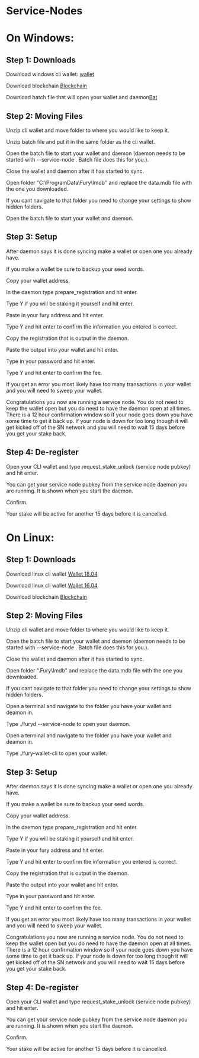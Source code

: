 # Service-Nodes

# On Windows:

## Step 1: Downloads
Download windows cli wallet: [wallet](https://github.com/FuryCoin/Fury/releases/download/2.0.0/Fury_2.0.0_win-cli.zip)

Download blockchain [Blockchain](https://drive.google.com/open?id=1VtD9shKDlKV5wYYUUe23eSKQHa-DVkSa)

Download batch file that will open your wallet and daemon[Bat](https://drive.google.com/open?id=1Ib4DPVNbXvjRMORTO74Bw4wH5679OsMC)


## Step 2: Moving Files

Unzip cli wallet and move folder to where you would like to keep it.

Unzip batch file and put it in the same folder as the cli wallet.

Open the batch file to start your wallet and daemon (daemon needs to be started with --service-node . Batch file does this for you.).

Close the wallet and daemon after it has started to sync.

Open folder "C:\ProgramData\Fury\lmdb" and replace the data.mdb file with the one you downloaded.

If you cant navigate to that folder you need to change your settings to show hidden folders.

Open the batch file to start your wallet and daemon.


## Step 3: Setup

After daemon says it is done syncing make a wallet or open one you already have.

If you make a wallet be sure to backup your seed words.

Copy your wallet address.

In the daemon type prepare_registration and hit enter.

Type Y if you will be staking it yourself and hit enter.

Paste in your fury address and hit enter.

Type Y and hit enter to confirm the information you entered is correct.

Copy the registration that is output in the daemon.

Paste the output into your wallet and hit enter.

Type in your password and hit enter.

Type Y and hit enter to confirm the fee.

If you get an error you most likely have too many transactions in your wallet and you will need to sweep your wallet.

Congratulations you now are running a service node.  You do not need to keep the wallet open but you do need to have the daemon open at all times.  There is a 12 hour confirmation window so if your node goes down you have some time to get it back up.  If your node is down for too long though it will get kicked off of the SN network and you will need to wait 15 days before you get your stake back.


## Step 4: De-register

Open your CLI wallet and type request_stake_unlock (service node pubkey) and hit enter.

You can get your service node pubkey from the service node daemon you are running.  It is shown when you start the daemon.

Confirm.

Your stake will be active for another 15 days before it is cancelled.


# On Linux:

## Step 1: Downloads

Download linux cli wallet [Wallet 18.04](https://github.com/FuryCoin/Fury/releases/download/2.0.0/Fury_2.0.0_linux_18.04-cli.tar.gz)

Download linux cli wallet [Wallet 16.04](https://github.com/FuryCoin/Fury/releases/download/2.0.0/Fury_2.0.0_linux_16.04-cli.tar.gz)

Download blockchain [Blockchain](https://drive.google.com/open?id=1VtD9shKDlKV5wYYUUe23eSKQHa-DVkSa)


## Step 2: Moving Files

Unzip cli wallet and move folder to where you would like to keep it.

Open the batch file to start your wallet and daemon (daemon needs to be started with --service-node . Batch file does this for you.).

Close the wallet and daemon after it has started to sync.

Open folder ".Fury\lmdb" and replace the data.mdb file with the one you downloaded.

If you cant navigate to that folder you need to change your settings to show hidden folders.

Open a terminal and navigate to the folder you have your wallet and deamon in.

Type ./furyd --service-node to open your daemon.

Open a terminal and navigate to the folder you have your wallet and deamon in.

Type ./fury-wallet-cli to open your wallet.


## Step 3: Setup

After daemon says it is done syncing make a wallet or open one you already have.

If you make a wallet be sure to backup your seed words.

Copy your wallet address.

In the daemon type prepare_registration and hit enter.

Type Y if you will be staking it yourself and hit enter.

Paste in your fury address and hit enter.

Type Y and hit enter to confirm the information you entered is correct.

Copy the registration that is output in the daemon.

Paste the output into your wallet and hit enter.

Type in your password and hit enter.

Type Y and hit enter to confirm the fee.

If you get an error you most likely have too many transactions in your wallet and you will need to sweep your wallet.

Congratulations you now are running a service node.  You do not need to keep the wallet open but you do need to have the daemon open at all times.  There is a 12 hour confirmation window so if your node goes down you have some time to get it back up.  If your node is down for too long though it will get kicked off of the SN network and you will need to wait 15 days before you get your stake back.


## Step 4: De-register

Open your CLI wallet and type request_stake_unlock (service node pubkey) and hit enter.

You can get your service node pubkey from the service node daemon you are running.  It is shown when you start the daemon.

Confirm.

Your stake will be active for another 15 days before it is cancelled.
